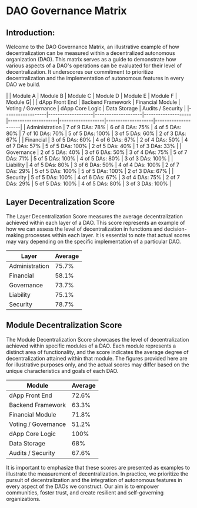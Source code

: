 # DAO Governance Matrix

## Introduction:

Welcome to the DAO Governance Matrix, an illustrative example of how decentralization can be measured within a decentralized autonomous organization (DAO).
This matrix serves as a guide to demonstrate how various aspects of a DAO's operations can be evaluated for their level of decentralization.
It underscores our commitment to prioritize decentralization and the implementation of autonomous features in every DAO we build.


|                  |      Module A     |      Module B      |      Module C      |      Module D       |     Module E      |      Module F      | Module G|
|                  |   dApp Front End  | Backend Framework  |  Financial Module  | Voting / Governance |  dApp Core Logic  |    Data Storage    |  Audits / Security  |
|------------------|-------------------|--------------------|--------------------|---------------------|-------------------|--------------------|---------------------|
| Administration   |  7 of 9 DAs: 78%  |   6 of 8 DAs: 75%  |  4 of 5 DAs: 80%   |  7 of 10 DAs: 70%   |  5 of 5 DAs: 100% |   3 of 5 DAs: 60%  |  2 of 3 DAs: 67%    |
| Financial        |  3 of 5 DAs: 60%  |  4 of 6 DAs: 67%   |  2 of 4 DAs: 50%   |  4 of 7 DAs: 57%    |  5 of 5 DAs: 100% |   2 of 5 DAs: 40%  |  1 of 3 DAs: 33%    |
| Governance       |  2 of 5 DAs: 40%  |  3 of 6 DAs: 50%   |  3 of 4 DAs: 75%   |  5 of 7 DAs: 71%    |  5 of 5 DAs: 100% |   4 of 5 DAs: 80%  |  3 of 3 DAs: 100%   |
| Liability        |  4 of 5 DAs: 80%  |  3 of 6 DAs: 50%   |  4 of 4 DAs: 100%  |  2 of 7 DAs: 29%    |  5 of 5 DAs: 100% |   5 of 5 DAs: 100% |  2 of 3 DAs: 67%    |
| Security         |  5 of 5 DAs: 100% |  4 of 6 DAs: 67%   |  3 of 4 DAs: 75%   |  2 of 7 DAs: 29%    |  5 of 5 DAs: 100% |   4 of 5 DAs: 80%  |  3 of 3 DAs: 100%   |



## Layer Decentralization Score

The Layer Decentralization Score measures the average decentralization achieved within each layer of a DAO. This score represents an example of how we 
can assess the level of decentralization in functions and decision-making processes within each layer. It is essential to note that actual scores may 
vary depending on the specific implementation of a particular DAO.


|   Layer        | Average |
|--------------  |---------|
| Administration |  75.7%  |
| Financial      |  58.1%  |
| Governance     |  73.7%  |
| Liability      |  75.1%  |
| Security       |  78.7%  |



## Module Decentralization Score

The Module Decentralization Score showcases the level of decentralization achieved within specific modules of a DAO. Each module represents a distinct
area of functionality, and the score indicates the average degree of decentralization attained within that module. The figures provided here are for 
illustrative purposes only, and the actual scores may differ based on the unique characteristics and goals of each DAO.


|   Module            | Average |
|---------------------|---------|
| dApp Front End      |  72.6%  |
| Backend Framework   |  63.3%  |
| Financial Module    |  71.8%  |
| Voting / Governance |  51.2%  |
| dApp Core Logic     |  100%   |
| Data Storage        |   68%   |
| Audits / Security   |  67.6%  |


It is important to emphasize that these scores are presented as examples to illustrate the measurement of decentralization. In practice, we prioritize
the pursuit of decentralization and the integration of autonomous features in every aspect of the DAOs we construct. Our aim is to empower communities, 
foster trust, and create resilient and self-governing organizations.

